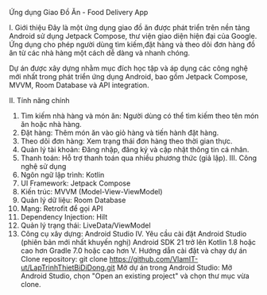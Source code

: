 Ứng dụng Giao Đồ Ăn - Food Delivery App

I. Giới thiệu
  Đây là một ứng dụng giao đồ ăn được phát triển trên nền tảng Android sử dụng Jetpack Compose, thư viện giao diện hiện đại của Google. Ứng dụng cho phép người dùng tìm kiếm,đặt hàng và theo dõi đơn hàng đồ ăn từ các nhà hàng một cách dễ dàng và nhanh chóng.
  
  Dự án được xây dựng nhằm mục đích học tập và áp dụng các công nghệ mới nhất trong phát triển ứng dụng Android, bao gồm Jetpack Compose, MVVM, Room Database và API integration.

II. Tính năng chính
  1. Tìm kiếm nhà hàng và món ăn: Người dùng có thể tìm kiếm theo tên món ăn hoặc nhà hàng.
  2. Đặt hàng: Thêm món ăn vào giỏ hàng và tiến hành đặt hàng.
  3. Theo dõi đơn hàng: Xem trạng thái đơn hàng theo thời gian thực.
  4. Quản lý tài khoản: Đăng nhập, đăng ký và cập nhật thông tin cá nhân.
  5. Thanh toán: Hỗ trợ thanh toán qua nhiều phương thức (giả lập).
III. Công nghệ sử dụng
  1. Ngôn ngữ lập trình: Kotlin
  2. UI Framework: Jetpack Compose
  3. Kiến trúc: MVVM (Model-View-ViewModel)
  4. Quản lý dữ liệu: Room Database
  5. Mạng: Retrofit để gọi API
  6. Dependency Injection: Hilt
  7. Quản lý trạng thái: LiveData/ViewModel
  8. Công cụ xây dựng: Android Studio
IV. Yêu cầu cài đặt
  Android Studio (phiên bản mới nhất khuyến nghị)
  Android SDK 21 trở lên
  Kotlin 1.8 hoặc cao hơn
  Gradle 7.0 hoặc cao hơn
V. Hướng dẫn cài đặt và chạy dự án
  Clone repository:
  git clone https://github.com/VlamIT-ut/LapTrinhThietBiDiDong.git
  Mở dự án trong Android Studio:
  Mở Android Studio, chọn "Open an existing project" và chọn thư mục vừa clone.
